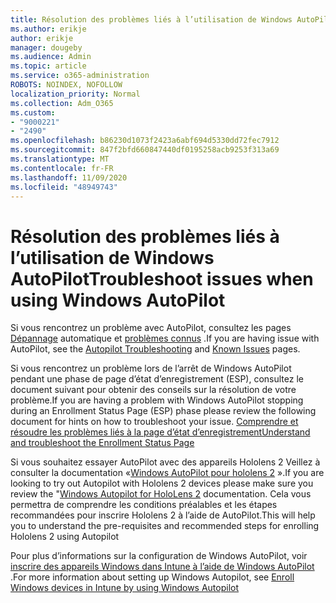 ```yaml
---
title: Résolution des problèmes liés à l’utilisation de Windows AutoPilot
ms.author: erikje
author: erikje
manager: dougeby
ms.audience: Admin
ms.topic: article
ms.service: o365-administration
ROBOTS: NOINDEX, NOFOLLOW
localization_priority: Normal
ms.collection: Adm_O365
ms.custom:
- "9000221"
- "2490"
ms.openlocfilehash: b86230d1073f2423a6abf694d5330dd72fec7912
ms.sourcegitcommit: 847f2bfd660847440df0195258acb9253f313a69
ms.translationtype: MT
ms.contentlocale: fr-FR
ms.lasthandoff: 11/09/2020
ms.locfileid: "48949743"
---
```

# <a name="troubleshoot-issues-when-using-windows-autopilot"></a><span data-ttu-id="d8253-102">Résolution des problèmes liés à l’utilisation de Windows AutoPilot</span><span class="sxs-lookup"><span data-stu-id="d8253-102">Troubleshoot issues when using Windows AutoPilot</span></span>

<span data-ttu-id="d8253-103">Si vous rencontrez un problème avec AutoPilot, consultez les pages [Dépannage](https://docs.microsoft.com/windows/deployment/windows-autopilot/troubleshooting) automatique et [problèmes connus](https://docs.microsoft.com/windows/deployment/windows-autopilot/known-issues) .</span><span class="sxs-lookup"><span data-stu-id="d8253-103">If you are having issue with AutoPilot, see the [Autopilot Troubleshooting](https://docs.microsoft.com/windows/deployment/windows-autopilot/troubleshooting) and [Known Issues](https://docs.microsoft.com/windows/deployment/windows-autopilot/known-issues) pages.</span></span>

<span data-ttu-id="d8253-104">Si vous rencontrez un problème lors de l’arrêt de Windows AutoPilot pendant une phase de page d’état d’enregistrement (ESP), consultez le document suivant pour obtenir des conseils sur la résolution de votre problème.</span><span class="sxs-lookup"><span data-stu-id="d8253-104">If you are having a problem with Windows AutoPilot stopping during an Enrollment Status Page (ESP) phase please review the following document for hints on how to troubleshoot your issue.</span></span> [<span data-ttu-id="d8253-105">Comprendre et résoudre les problèmes liés à la page d’état d’enregistrement</span><span class="sxs-lookup"><span data-stu-id="d8253-105">Understand and troubleshoot the Enrollment Status Page</span></span>](https://docs.microsoft.com/troubleshoot/mem/intune/understand-troubleshoot-esp)

<span data-ttu-id="d8253-106">Si vous souhaitez essayer AutoPilot avec des appareils Hololens 2 Veillez à consulter la documentation «[Windows AutoPilot pour hololens 2](https://docs.microsoft.com/hololens/hololens2-autopilot) ».</span><span class="sxs-lookup"><span data-stu-id="d8253-106">If you are looking to try out Autopilot with Hololens 2 devices please make sure you review the "[Windows Autopilot for HoloLens 2](https://docs.microsoft.com/hololens/hololens2-autopilot) documentation.</span></span> <span data-ttu-id="d8253-107">Cela vous permettra de comprendre les conditions préalables et les étapes recommandées pour inscrire Hololens 2 à l’aide de AutoPilot.</span><span class="sxs-lookup"><span data-stu-id="d8253-107">This will help you to understand the pre-requisites and recommended steps for enrolling Hololens 2 using Autopilot</span></span>  

<span data-ttu-id="d8253-108">Pour plus d’informations sur la configuration de Windows AutoPilot, voir [inscrire des appareils Windows dans Intune à l’aide de Windows AutoPilot](https://docs.microsoft.com/intune/enrollment/enrollment-autopilot) .</span><span class="sxs-lookup"><span data-stu-id="d8253-108">For more information about setting up Windows Autopilot, see [Enroll Windows devices in Intune by using Windows Autopilot](https://docs.microsoft.com/intune/enrollment/enrollment-autopilot)</span></span>